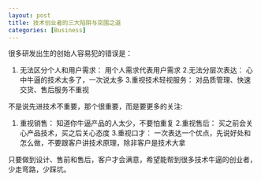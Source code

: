 ```yaml
---
layout: post
title: 技术创业者的三大陷阱与突围之道
categories: [Business]
---
```


很多研发出生的创始人容易犯的错误是：
1. 无法区分个人和用户需求： 用个人需求代表用户需求
2.无法分层次表达： 心中牛逼的技术太多了，一次说太多
3.重视技术轻视服务： 对品质管理、快速交货、售后服务不重视

不是说先进技术不重要，那个很重要，而是要更多的关注:
1. 重视销售： 知道你牛逼产品的人太少，不要怕重复
2.重视售后： 买之前会关心产品技术，买之后关心态度
3.重视口才： 一次表达一个优点，先说好处和怎么做，不要跟客户讲技术原理，除非客户是技术大拿

只要做到设计、售前和售后，客户才会满意，希望能帮到很多技术牛逼的创业者，少走弯路，少踩坑。
